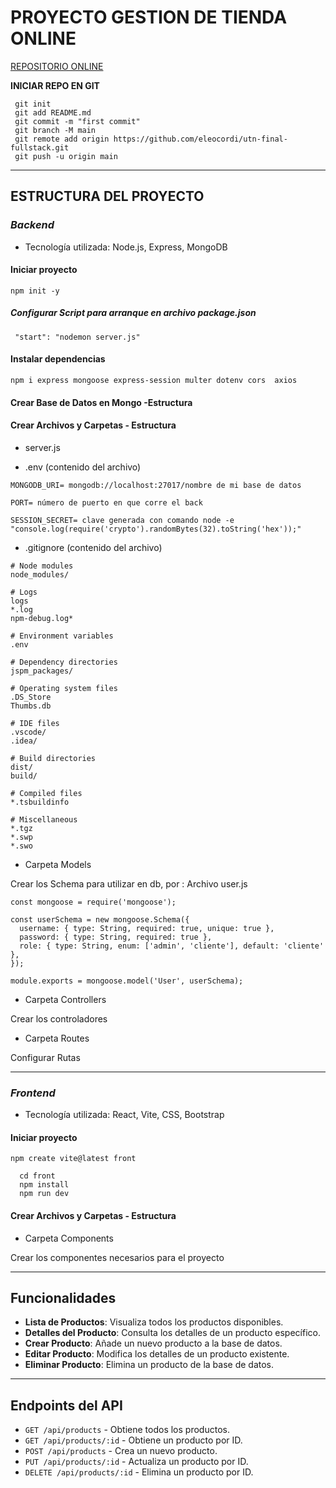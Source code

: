 # **PROYECTO GESTION DE TIENDA ONLINE**

[REPOSITORIO ONLINE](https://github.com/eleocordi/utn-final-fullstack.git)

**INICIAR REPO EN GIT**
```
 git init
 git add README.md
 git commit -m "first commit"
 git branch -M main
 git remote add origin https://github.com/eleocordi/utn-final-fullstack.git
 git push -u origin main
```
---
## **ESTRUCTURA DEL PROYECTO**

### _Backend_
- Tecnología utilizada: Node.js, Express, MongoDB
#### Iniciar proyecto
```cd back
npm init -y
``` 
##### Configurar Script para arranque en archivo package.json
```
 "start": "nodemon server.js"
```
#### Instalar dependencias
```
npm i express mongoose express-session multer dotenv cors  axios
```
#### Crear Base de Datos en Mongo -Estructura

#### Crear Archivos y Carpetas - Estructura
- server.js

 - .env (contenido del archivo)

```
MONGODB_URI= mongodb://localhost:27017/nombre de mi base de datos

PORT= número de puerto en que corre el back

SESSION_SECRET= clave generada con comando node -e "console.log(require('crypto').randomBytes(32).toString('hex'));"

```
- .gitignore (contenido del archivo)

```
# Node modules
node_modules/

# Logs
logs
*.log
npm-debug.log*

# Environment variables
.env

# Dependency directories
jspm_packages/

# Operating system files
.DS_Store
Thumbs.db

# IDE files
.vscode/
.idea/

# Build directories
dist/
build/

# Compiled files
*.tsbuildinfo

# Miscellaneous
*.tgz
*.swp
*.swo
```

- Carpeta Models

Crear los Schema para utilizar en db,
por : Archivo user.js 
```
const mongoose = require('mongoose');

const userSchema = new mongoose.Schema({
  username: { type: String, required: true, unique: true },
  password: { type: String, required: true },
  role: { type: String, enum: ['admin', 'cliente'], default: 'cliente' },
});

module.exports = mongoose.model('User', userSchema); 
```

- Carpeta Controllers 

Crear los controladores 

- Carpeta Routes

Configurar Rutas 

---

### _Frontend_
- Tecnología utilizada: React,  Vite, CSS, Bootstrap  
#### Iniciar proyecto
```
npm create vite@latest front

  cd front
  npm install
  npm run dev
```
 #### Crear Archivos y Carpetas - Estructura
  - Carpeta Components

  Crear los componentes necesarios para el proyecto
  
---
  ## Funcionalidades

- **Lista de Productos**: Visualiza todos los productos disponibles.
- **Detalles del Producto**: Consulta los detalles de un producto específico.
- **Crear Producto**: Añade un nuevo producto a la base de datos.
- **Editar Producto**: Modifica los detalles de un producto existente.
- **Eliminar Producto**: Elimina un producto de la base de datos.
---

## Endpoints del API

- `GET /api/products` - Obtiene todos los productos.
- `GET /api/products/:id` - Obtiene un producto por ID.
- `POST /api/products` - Crea un nuevo producto.
- `PUT /api/products/:id` - Actualiza un producto por ID.
- `DELETE /api/products/:id` - Elimina un producto por ID.


  